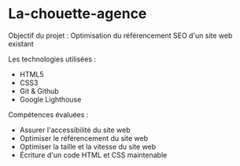 # La-chouette-agence

Objectif du projet :
 Optimisation du référencement SEO d'un site web existant

Les technologies utilisées :

 - HTML5
 - CSS3
 - Git & Github
 - Google Lighthouse
 
Compétences évaluées :

 - Assurer l'accessibilité du site web
 - Optimiser le référencement du site web
 - Optimiser la taille et la vitesse du site web
 - Écriture d'un code HTML et CSS maintenable

